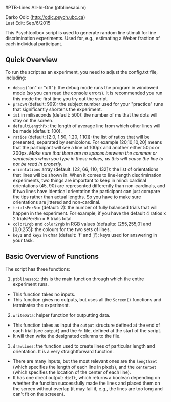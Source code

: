 #PTB-Lines All-In-One (ptblinesaoi.m)

Darko Odic (http://odic.psych.ubc.ca) <br />
Last Edit: Sep/6/2015 <br />

This Psychtoolbox script is used to generate random line stimuli for line discrimination experiments. Used for, e.g., estimating a Weber fraction of each individual participant. 

## Quick Overview
To run the script as an experiment, you need to adjust the config.txt file, including:

  * `debug` ("on" or "off"): the debug mode runs the program in windowed mode (so you can read the console errors). It is recommended you run this mode the first time you try out the script. 
  * `pracSN` (default: 999): the subject number used for your "practice" runs that significantly shortens the experiment.
  *  `isi` in miliseconds (default: 500): the number of ms that the dots will stay on the screen. 
  *  `defaultLengthPx`: the length of average line from which other lines will be made (default: 100). 
  * `ratios` (default: [2.0, 1.50, 1.20, 1.10]): the list of ratios that will be presented, separated by semicolons. For example [20,10;10,20] means that the participant will see a line of 100px and another either 50px or 200px. *Make sure that there are no spaces between the commas or semicolons when you type in these values, as this will cause the line to not be read in properly*. 
  * `orientations` array (default: [22, 66, 110, 132]): the list of orientations that lines will be shown in. When it comes to line-length discrimination experiments, two things are important to keep in mind: cardinal orientations (45, 90) are represented differently than non-cardinals, and if two lines have identical orientation the participant can just compare the tips rather than actual lengths. So you have to make sure orientations are jittered and non-cardinal. 
  * `trialsPerBin` (default: 2): the number of fully balanced trials that will happen in the experiment. For example, if you have the default 4 ratios x 2 trialsPerBin = 8 trials total.
  * `color1rgb` and `color2rgb` in RGB values (defaults: [255,255,0] and [0,0,255]: the colours for the two sets of lines.
  * `key1` and `key2` in char (default: 'f' and 'j'): keys used for answering in your task. 

## Basic Overview of Functions
The script has three functions:

1. `ptblinesaoi`: this is the main function through which the entire experiment runs.
  * This function takes no inputs.
  * This function gives no outputs, but uses all the `Screen()` functions and terminates the experiment. 

2. `writeData`: helper function for outputting data.
  * This function takes as input the `output` structure defined at the end of each trial (see `output`) and the `fn` file, defined at the start of the script.
  * It will then write the designated columns to the file.

3. `drawLines`: the function used to create lines of particular length and orientation. It is a very straightforward function. 
  * There are many inputs, but the most relevant ones are the `lengthSet` (which specifies the length of each line in pixels), and the `centerSet` (which specifies the location of the center of each line). 
  * It has one direct output: `didIt`, which returns a boolean depending on whether the function successfully made the lines and placed them on the screen without overlap (it may fail if, e.g., the lines are too long and can't fit on the screeen). 